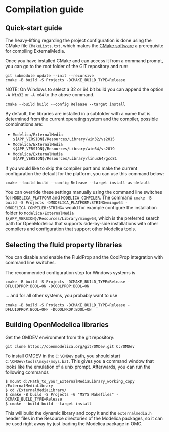 # Compilation guide

## Quick-start guide

The heavy-lifting regarding the project configuration is done using the CMake
file `CMakeLists.txt`, which makes the [CMake software](https://cmake.org/)
a prerequisite for compiling ExternalMedia.

Once you have installed CMake and can access it from a command prompt, you can
go to the root folder of the GIT repository and run:

```shell
git submodule update --init --recursive 
cmake -B build -S Projects -DCMAKE_BUILD_TYPE=Release
```

NOTE: On Windows to select a 32 or 64 bit build you can append the option `-A Win32` or `-A x64` to the above command.

```shell
cmake --build build --config Release --target install
```

By default, the libraries are installed in a subfolder with a name that is determined
from the current operating system and the compiler, possible combinations are:
- `Modelica/ExternalMedia ${APP_VERSION}/Resources/Library/win32/vs2015`
- `Modelica/ExternalMedia ${APP_VERSION}/Resources/Library/win64/vs2019`
- `Modelica/ExternalMedia ${APP_VERSION}/Resources/Library/linux64/gcc81`

If you would like to skip the compiler part and make the current configuration the
default for the platform, you can use this command below:

```shell
cmake --build build --config Release --target install-as-default
```

You can override these settings manually using the command line switches for
`MODELICA_PLATFORM` and `MODELICA_COMPILER`. The command 
`cmake -B build -S Projects -DMODELICA_PLATFORM:STRING=mingw64 -DMODELICA_COMPILER:STRING=`
would for example configure the installation folder to
`Modelica/ExternalMedia ${APP_VERSION}/Resources/Library/mingw64`, which is the
preferred search path for OpenModelica that supports side-by-side installations with
other compilers and configuration that support other Modelica tools.

## Selecting the fluid property libraries

You can disable and enable the FluidProp and the CoolProp integration with command
line switches.

The recommended configuration step for Windows systems is 

```shell
cmake -B build -S Projects -DCMAKE_BUILD_TYPE=Release -DFLUIDPROP:BOOL=ON -DCOOLPROP:BOOL=ON
```

... and for all other systems, you probably want to use

```shell
cmake -B build -S Projects -DCMAKE_BUILD_TYPE=Release -DFLUIDPROP:BOOL=OFF -DCOOLPROP:BOOL=ON
```

## Building OpenModelica libraries

Get the OMDEV environment from the git repository:

```shell
git clone https://openmodelica.org/git/OMDev.git C:/OMDev
```

To install OMDEV in the `C:\OMDev` path, you should start `C:\OMDev\tools\msys\msys.bat`. This
gives you a command window that looks like the emulation of a unix prompt. Afterwards, you can
run the following commands

```shell
$ mount d:/Path_to_your_ExternalMediaLibrary_working_copy /ExternalMediaLibrary
$ cd /ExternalMediaLibrary/
$ cmake -B build -S Projects -G "MSYS Makefiles" -DCMAKE_BUILD_TYPE=Release
$ cmake --build build --target install
```

This will build the dynamic library and copy it and the `externalmedia.h`
header files in the Resource directories of the Modelica packages, so it can
be used right away by just loading the Modelica package in OMC.
